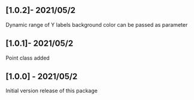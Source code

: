 ## [1.0.2]- 2021/05/2
Dynamic range of Y labels
background color can be passed as parameter

## [1.0.1]- 2021/05/2
Point class added

## [1.0.0] -  2021/05/2

Initial version release of this package


